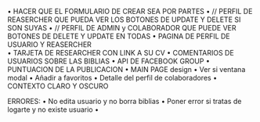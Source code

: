 
•	HACER QUE EL FORMULARIO DE CREAR SEA POR PARTES
•	// PERFIL DE REASERCHER QUE PUEDA VER LOS BOTONES DE UPDATE Y DELETE SI SON SUYAS
•	// PERFIL DE ADMIN  y  COLABORADOR QUE PUEDE VER BOTONES DE DELETE Y UPDATE EN TODAS
•	PAGINA DE PERFIL DE USUARIO Y REASERCHER	
•	TARJETA DE RESEARCHER CON LINK A SU CV
•	COMENTARIOS DE USUARIOS SOBRE LAS BIBLIAS
•	API DE FACEBOOK GROUP
•	PUNTUACION DE LA PUBLICACION
•	MAIN PAGE design
•	Ver si ventana modal
•	Añadir a favoritos 
•	Detalle del perfil de colaboradores
•	CONTEXTO CLARO Y OSCURO


ERRORES:
•	No edita usuario y no borra biblias
•	Poner error si tratas de logarte y no existe usuario
•	
